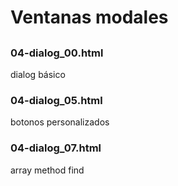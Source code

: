 # Ventanas modales

## <dialog>
### 04-dialog_00.html
dialog básico


### 04-dialog_05.html
botonos personalizados

### 04-dialog_07.html
array method find
